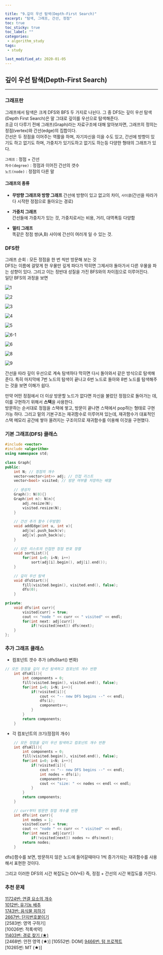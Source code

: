 ```yaml
---

title: "9.깊이 우선 탐색(Depth-First Search)"  
excerpt: "탐색, 그래프, 간선, 정점"  
toc: true  
toc_sticky: true  
toc_label: ""  
categories:  
 - algorithm_study  
tags:  
 - study

last_modified_at: 2020-01-05
---
```


## 깊이 우선 탐색(Depth-First Search)

- - -

### 그래프란

그래프에서 탐색은 크게 DFS와 BFS 두 가지로 나뉜다. 그 중 DFS는 깊이 우선 탐색(Depth First Search)은 말 그대로 깊이를 우선으로 탐색해준다.  
조금 더 다루기 전에 그래프(Graph)라는 자료구조에 대해 알아보자면, 그래프의 정의는 정점(vertex)와 간선(edge)의 집합이다.  
간선은 두 정점을 이어주는 역활을 하며, 자기자신을 이을 수도 있고, 간선에 방향이 있기도 하고 없기도 하며, 가중치가 있기도하고 없기도 하는등 다양한 형태의 그래프가 있다.  

`그래프` : 정점 + 간선  
`차수(degree)` : 정점과 이어진 간선의 갯수  
`노드(node)` : 정점의 다른 말

#### 그래프의 종류  

- **무방향 그래프와 방향 그래프**
간선에 방향이 있고 없고의 차이, `사이클`(간선을 따라가다 시작한 정점으로 돌아오는 경로)

- **가중치 그래프**  
간선들에 가중치가 있는 것, 가중치로서는 비용, 거리, 대역폭등 다양함  

- **멀티 그래프**  
똑같은 정점 쌍(A,B) 사이에 간선이 여러개 일 수 있는 것.

### DFS란

그래프 순회 : 모든 정점을 한 번 씩만 방문해 보는 것  
DFS는 이름에 걸맞게 한 우물만 깊게 파다가 막히면 그제서야 돌아가서 다른 우물을 파는 성향이 있다. 그리고 이는 정반대 성질을 가진 BFS와의 차이점으로 이루어진다.  
일단 BFS의 과정을 보면  

![1](https://user-images.githubusercontent.com/42687768/71779663-6ec62e80-2ffb-11ea-87ba-78512cb5a915.JPG)

![2](https://user-images.githubusercontent.com/42687768/71779666-71c11f00-2ffb-11ea-80aa-e41371bb449f.JPG)

![3](https://user-images.githubusercontent.com/42687768/71779667-71c11f00-2ffb-11ea-9b91-a794231776d5.JPG)

![4](https://user-images.githubusercontent.com/42687768/71779668-71c11f00-2ffb-11ea-9e99-50354f298273.JPG)

![5](https://user-images.githubusercontent.com/42687768/71779669-7259b580-2ffb-11ea-9db4-b18ae5319709.JPG)

![6-1](https://user-images.githubusercontent.com/42687768/71779671-72f24c00-2ffb-11ea-9970-68962fcb961d.JPG)

![6](https://user-images.githubusercontent.com/42687768/71779670-7259b580-2ffb-11ea-99fa-23e1123e796f.JPG)

![8](https://user-images.githubusercontent.com/42687768/71779672-72f24c00-2ffb-11ea-82a6-98d3e77e964f.JPG)

![9](https://user-images.githubusercontent.com/42687768/71779665-71c11f00-2ffb-11ea-9c26-5bfa95a1b4ee.JPG)

간선을 따라 깊이 우선으로 계속 탐색하다 막히면 다시 돌아와서 같은 방식으로 탐색해준다. 특히 마지막에 7번 노드의 탐색이 끝나고 6번 노드로 돌아와 8번 노드를 탐색해주는 것을 보면 이해가 쉽다.  

만약 어떤 정점에서 더 이상 방문할 노드가 없다면 자신을 불렀던 정점으로 돌아가는 데, 이를 구현하기 위해서 **스택**을 사용한다.  
방문하는 순서대로 정점을 스택에 쌓고, 방문이 끝나면 스택에서 pop하는 형태로 구현가능 하다. 그리고 밑의 기본구조는 재귀함수로 이루어져 있는데, 재귀함수가 대표적인 스택 메모리 공간에 쌓아 올려지는 구조이므로 재귀함수를 이용해 이것을 구현했다.  

### 기본 그래프(DFS) 클래스  

```cpp
#include <vector>
#include <algorithm>
using namespace std;
 
class Graph{
public:
    int N; // 정점의 개수
    vector<vector<int>> adj; // 인접 리스트
    vector<bool> visited; // 방문 여부를 저장하는 배열
 
    // 생성자
    Graph(): N(0){}
    Graph(int n): N(n){ 
        adj.resize(N);
        visited.resize(N);
    }
 
    // 간선 추가 함수 (무방향)
    void addEdge(int u, int v){
        adj[u].push_back(v);
        adj[v].push_back(u);
    }
 
    // 모든 리스트의 인접한 정점 번호 정렬
    void sortList(){
        for(int i=0; i<N; i++)
            sort(adj[i].begin(), adj[i].end());
    }
 
    // 깊이 우선 탐색
    void dfsStart(){
        fill(visited.begin(), visited.end(), false);
        dfs(0);
    }
 
private:
    void dfs(int curr){
        visited[curr] = true;
        cout << "node " << curr << " visited" << endl;
        for(int next: adj[curr])
            if(!visited[next]) dfs(next);
    }
};
```

### 추가 그래프 클래스

- 컴포넌트 갯수 추가 (dfsStart() 변화)

```cpp
// 모든 정점을 깊이 우선 탐색하고 컴포넌트 개수 반환
    int dfsAll(){
        int components = 0;
        fill(visited.begin(), visited.end(), false);
        for(int i=0; i<N; i++){
            if(!visited[i]){
                cout << "-- new DFS begins --" << endl;
                dfs(i);
                components++;
            }
        }
        return components;
    }

```

- 각 컴포넌트의 크기(정점의 개수)  

```cpp
    // 모든 정점을 깊이 우선 탐색하고 컴포넌트 개수 반환
    int dfsAll(){
        int components = 0;
        fill(visited.begin(), visited.end(), false);
        for(int i=0; i<N; i++){
            if(!visited[i]){
                cout << "-- new DFS begins --" << endl;
                int nodes = dfs(i);
                components++;
                cout << "size: " << nodes << endl << endl;
            }
        }
        return components;
    }
 
    // curr부터 방문한 정점 개수를 반환
    int dfs(int curr){
        int nodes = 1;
        visited[curr] = true;
        cout << "node " << curr << " visited" << endl;
        for(int next: adj[curr])
            if(!visited[next]) nodes += dfs(next);
        return nodes;
    }
```

dfs()함수를 보면, 방문하지 않은 노드에 들어갈때마다 1씩 증가가되는 재귀함수를 사용해서 표현한 것이다.  

그리고 이러한 DFS의 시간 복잡도는 O(V+E) 즉, 정점 + 간선의 시간 복잡도를 가진다.  

### 추천 문제

[11724번: 연결 요소의 개수](https://sekyushin.github.io/algorithm_solving/BOJ-11724/)  
[1012번: 유기농 배추](https://sekyushin.github.io/algorithm_solving/BOJ-1012/)  
[1743번: 음식물 피하기](https://sekyushin.github.io/algorithm_solving/BOJ-1743/)  
[2667번: 단지번호붙이기](https://sekyushin.github.io/algorithm_solving/BOJ-2667/)  
[2583번: 영역 구하기]  
[10026번: 적록색약]  
[11403번: 경로 찾기 (★)](https://sekyushin.github.io/algorithm_solving/BOJ-11403/)  
[2468번: 안전 영역 (★)]
[10552번: DOM]
[9466번: 텀 프로젝트](https://sekyushin.github.io/algorithm_solving/BOJ-9466/)  
[10265번: MT (★)]
